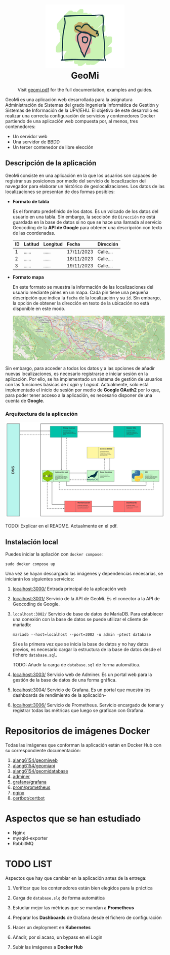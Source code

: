 <h1 align="center" style="border-bottom: none">
    <a href="http://localhost:3000" target="_blank"><img alt="GeoMi" src="/documentation/images/geoMi.png" width="250" height="200"></a><br>GeoMi
</h1>

<p align="center">Visit <a href="/documentation/geomi.pdf" target="_blank">geomi.pdf</a> for the full documentation,
examples and guides.</p>

<div align="center">
    <!-- Etiquetas varias -->
</div>


GeoMi es una aplicación web desarrollada para la asignatura Administración de Sistemas del grado Ingeniería Informática de Gestión y Sistemas de Información de la UPV/EHU. El objetivo de este desarrollo es realizar una correcta configuración de servicios y contenedores Docker partiendo de una aplicación web compuesta por, al menos, tres contenedores:
- Un servidor web
- Una servidor de BBDD
- Un tercer contenedor de libre elección

## Descripción de la aplicación
GeoMi consiste en una aplicación en la que los usuarios son capaces de registrar sus posiciones por medio del servicio de locaclizacion del navegador para elaborar un histórico de geolocalizaciones. Los datos de las localizaciones se presentan de dos formas posibles:

- __Formato de tabla__

    Es el formato predefinido de los datos. Es un volcado de los datos del usuario en una tabla. Sin embargo, la seccioón de `Dirección` no está guardada en la base de datos si no que se hace una llamada al servicio Geocoding de la __API de Google__ para obtener una descripción con texto de las coordenadas.

    | ID | Latitud | Longitud |    Fecha   | Dirección |
    |----|---------|----------|------------|-----------|
    | 1  | ......  | ......   | 17/11/2023 | Calle.... |
    | 2  | ......  | ......   | 18/11/2023 | Calle.... |
    | 3  | ......  | ......   | 19/11/2023 | Calle.... |

- __Formato mapa__

    En este formato se muestra la información de las localizaciones del usuario mediante pines en un mapa. Cada pin tiene una pequeña descripción que indica la `fecha` de la localización y su `id`. Sin embargo, la opción de obtener la dirección en texto de la ubicación no está disponible en este modo.

    ![Mapa de Bilbao](/documentation/images/map-example.png) 

Sin embargo, para acceder a todos los datos y a las opciones de añadir nuevas localizaciones, es necesario registrarse e iniciar sesión en la aplicación. Por ello, se ha implementado un sistema de gestión de usuarios con las funciones básicas de _Login_ y _Logout_. Actualmente, solo está implementado el inicio de sesión por medio de __Google OAuth2__ por lo que, para poder tener acceso a la aplicación, es necesario disponer de una cuenta de __Google__.


### Arquitectura de la aplicación
![Arquitectura](/documentation/images/Arquitectura.jpeg) 

TODO: Explicar en el README. Actualmente en el pdf.


## Instalación local
Puedes iniciar la apliación con `docker compose`:

```
sudo docker compose up
```

Una vez se hayan descargado las imágenes y dependencias necesarias, se iniciarán los siguientes servicios:

1. [localhost:3000/](http://localhost:3000/) Entrada principal de la aplicación web

2. [localhost:3001/](http://localhost:3001/) Servicio de la API de GeoMi. Es el conector a la API de Geocoding de Google.

3. `localhost:3002/` Servicio de base de datos de MariaDB. Para establecer una conexión con la base de datos se puede utilizar el cliente de mariadb: 

    ```
    mariadb --host=localhost --port=3002 -u admin -ptest database
    ```

    Si es la primera vez que se inicia la base de datos y no hay datos previos, es necesario cargar la estructura de la base de datos desde el fichero `database.sql`.
    
    TODO: Añadir la carga de `database.sql` de forma automática. 

4. [localhost:3003/](http://localhost:3003/) Servicio web de Adminer. Es un portal web para la gestión de la base de datos de una forma gráfica.

5. [localhost:3004/](http://localhost:3004/) Servicio de Grafana. Es un portal que muestra los dashboards de rendimiento de la aplicación-

6. [localhost:3006/](http://localhost:3004/) Servicio de Prometheus. Servicio encargado de tomar y registrar todas las métricas que luego se grafican con Grafana.


# Repositorios de imágenes Docker

Todas las imágenes que conforman la aplicación están en Docker Hub con su correspondiente documentación:

1.  [alang6154/geomiweb](https://hub.docker.com/repository/docker/alang6154/geomiweb/general)
2.  [alang6154/geomiapi](https://hub.docker.com/repository/docker/alang6154/geomiapi/general)
3.  [alang6154/geomidatabase](https://hub.docker.com/repository/docker/alang6154/geomidatabase/general)
4.  [adminer](https://hub.docker.com/_/adminer)
5.  [grafana/grafana](https://hub.docker.com/r/grafana/grafana)
6.  [prom/prometheus](https://hub.docker.com/r/prom/prometheus)
7.  [nginx](https://hub.docker.com/_/nginx)
8.  [certbot/certbot](https://hub.docker.com/r/certbot/certbot)

# Aspectos que se han estudiado
- Nginx
- mysqld-exporter
- RabbitMQ


# TODO LIST
Aspectos que hay que cambiar en la aplicación antes de la entrega:

1. Verificar que los contenedores están bien elegidos para la práctica

2. Carga de `database.slq` de forma automática

3. Estudiar mejor las métricas que se mandan a __Prometheus__

4. Preparar los __Dashboards__ de Grafana desde el fichero de configuración

5. Hacer un deployment en __Kubernetes__ 

6. Añadir, por si acaso, un bypass en el Login

7. Subir las imágenes a __Docker Hub__

